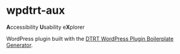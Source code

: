 # wpdtrt-aux

**A**ccessibility **U**sability e**X**plorer

WordPress plugin built with the [DTRT WordPress Plugin Boilerplate Generator](https://github.com/dotherightthing/generator-wpdtrt-plugin-boilerplate).
